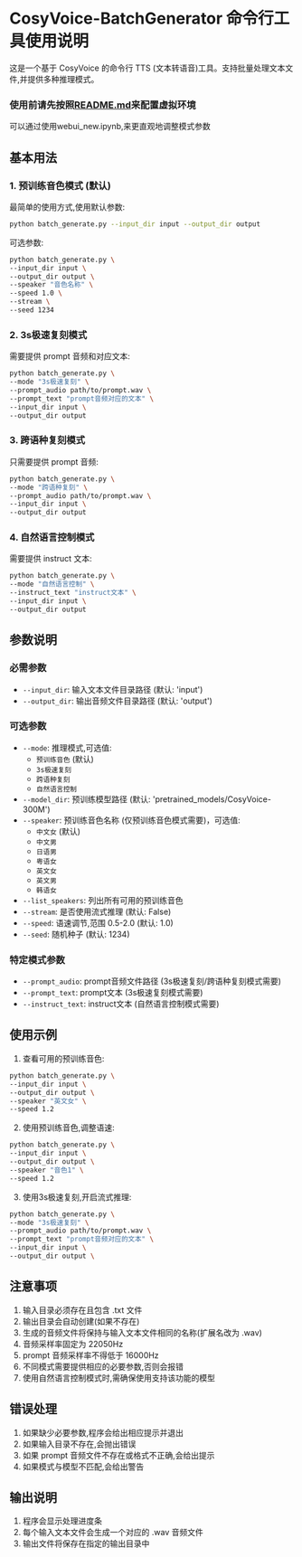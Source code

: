 # CosyVoice-BatchGenerator 命令行工具使用说明

这是一个基于 CosyVoice 的命令行 TTS (文本转语音)工具。支持批量处理文本文件,并提供多种推理模式。
### 使用前请先按照[README.md](README.md)来配置虚拟环境

可以通过使用webui_new.ipynb,来更直观地调整模式参数

## 基本用法

### 1. 预训练音色模式 (默认)

最简单的使用方式,使用默认参数:
```bash
python batch_generate.py --input_dir input --output_dir output
```

可选参数:
```bash
python batch_generate.py \
--input_dir input \
--output_dir output \
--speaker "音色名称" \
--speed 1.0 \
--stream \
--seed 1234
```

### 2. 3s极速复刻模式

需要提供 prompt 音频和对应文本:
```bash
python batch_generate.py \
--mode "3s极速复刻" \
--prompt_audio path/to/prompt.wav \
--prompt_text "prompt音频对应的文本" \
--input_dir input \
--output_dir output
```

### 3. 跨语种复刻模式

只需要提供 prompt 音频:
```bash
python batch_generate.py \
--mode "跨语种复刻" \
--prompt_audio path/to/prompt.wav \
--input_dir input \
--output_dir output
```

### 4. 自然语言控制模式

需要提供 instruct 文本:
```bash
python batch_generate.py \
--mode "自然语言控制" \
--instruct_text "instruct文本" \
--input_dir input \
--output_dir output
```

## 参数说明

### 必需参数

- `--input_dir`: 输入文本文件目录路径 (默认: 'input')
- `--output_dir`: 输出音频文件目录路径 (默认: 'output')

### 可选参数

- `--mode`: 推理模式,可选值:
  - `预训练音色` (默认)
  - `3s极速复刻`
  - `跨语种复刻`
  - `自然语言控制`
- `--model_dir`: 预训练模型路径 (默认: 'pretrained_models/CosyVoice-300M')
- `--speaker`: 预训练音色名称 (仅预训练音色模式需要)，可选值:
  - `中文女` (默认)
  - `中文男`
  - `日语男`
  - `粤语女`
  - `英文女`
  - `英文男`
  - `韩语女`
- `--list_speakers`: 列出所有可用的预训练音色
- `--stream`: 是否使用流式推理 (默认: False)
- `--speed`: 语速调节,范围 0.5-2.0 (默认: 1.0)
- `--seed`: 随机种子 (默认: 1234)

### 特定模式参数

- `--prompt_audio`: prompt音频文件路径 (3s极速复刻/跨语种复刻模式需要)
- `--prompt_text`: prompt文本 (3s极速复刻模式需要)
- `--instruct_text`: instruct文本 (自然语言控制模式需要)

## 使用示例

1. 查看可用的预训练音色:
```bash
python batch_generate.py \
--input_dir input \
--output_dir output \
--speaker "英文女" \
--speed 1.2
```

2. 使用预训练音色,调整语速:
```bash
python batch_generate.py \
--input_dir input \
--output_dir output \
--speaker "音色1" \
--speed 1.2
```

3. 使用3s极速复刻,开启流式推理:
```bash
python batch_generate.py \
--mode "3s极速复刻" \
--prompt_audio path/to/prompt.wav \
--prompt_text "prompt音频对应的文本" \
--input_dir input \
--output_dir output \
```

## 注意事项

1. 输入目录必须存在且包含 .txt 文件
2. 输出目录会自动创建(如果不存在)
3. 生成的音频文件将保持与输入文本文件相同的名称(扩展名改为 .wav)
4. 音频采样率固定为 22050Hz
5. prompt 音频采样率不得低于 16000Hz
6. 不同模式需要提供相应的必要参数,否则会报错
7. 使用自然语言控制模式时,需确保使用支持该功能的模型

## 错误处理

1. 如果缺少必要参数,程序会给出相应提示并退出
2. 如果输入目录不存在,会抛出错误
3. 如果 prompt 音频文件不存在或格式不正确,会给出提示
4. 如果模式与模型不匹配,会给出警告

## 输出说明

1. 程序会显示处理进度条
2. 每个输入文本文件会生成一个对应的 .wav 音频文件
3. 输出文件将保存在指定的输出目录中
